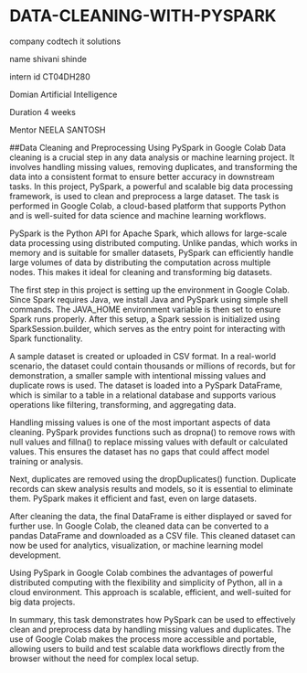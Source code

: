 # DATA-CLEANING-WITH-PYSPARK
company codtech it solutions

name shivani shinde

intern id CT04DH280

Domian Artificial Intelligence

Duration 4 weeks

Mentor NEELA SANTOSH

##Data Cleaning and Preprocessing Using PySpark in Google Colab
Data cleaning is a crucial step in any data analysis or machine learning project. It involves handling missing values, removing duplicates, and transforming the data into a consistent format to ensure better accuracy in downstream tasks. In this project, PySpark, a powerful and scalable big data processing framework, is used to clean and preprocess a large dataset. The task is performed in Google Colab, a cloud-based platform that supports Python and is well-suited for data science and machine learning workflows.

PySpark is the Python API for Apache Spark, which allows for large-scale data processing using distributed computing. Unlike pandas, which works in memory and is suitable for smaller datasets, PySpark can efficiently handle large volumes of data by distributing the computation across multiple nodes. This makes it ideal for cleaning and transforming big datasets.

The first step in this project is setting up the environment in Google Colab. Since Spark requires Java, we install Java and PySpark using simple shell commands. The JAVA_HOME environment variable is then set to ensure Spark runs properly. After this setup, a Spark session is initialized using SparkSession.builder, which serves as the entry point for interacting with Spark functionality.

A sample dataset is created or uploaded in CSV format. In a real-world scenario, the dataset could contain thousands or millions of records, but for demonstration, a smaller sample with intentional missing values and duplicate rows is used. The dataset is loaded into a PySpark DataFrame, which is similar to a table in a relational database and supports various operations like filtering, transforming, and aggregating data.

Handling missing values is one of the most important aspects of data cleaning. PySpark provides functions such as dropna() to remove rows with null values and fillna() to replace missing values with default or calculated values. This ensures the dataset has no gaps that could affect model training or analysis.

Next, duplicates are removed using the dropDuplicates() function. Duplicate records can skew analysis results and models, so it is essential to eliminate them. PySpark makes it efficient and fast, even on large datasets.

After cleaning the data, the final DataFrame is either displayed or saved for further use. In Google Colab, the cleaned data can be converted to a pandas DataFrame and downloaded as a CSV file. This cleaned dataset can now be used for analytics, visualization, or machine learning model development.

Using PySpark in Google Colab combines the advantages of powerful distributed computing with the flexibility and simplicity of Python, all in a cloud environment. This approach is scalable, efficient, and well-suited for big data projects.

In summary, this task demonstrates how PySpark can be used to effectively clean and preprocess data by handling missing values and duplicates. The use of Google Colab makes the process more accessible and portable, allowing users to build and test scalable data workflows directly from the browser without the need for complex local setup.
